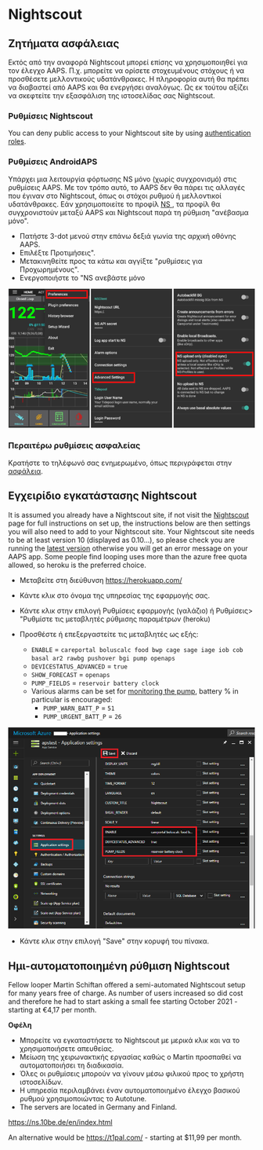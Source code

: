 # Nightscout

## Ζητήματα ασφάλειας

Εκτός από την αναφορά Nightscout μπορεί επίσης να χρησιμοποιηθεί για τον έλεγχο AAPS. Π.χ. μπορείτε να ορίσετε στοχευμένους στόχους ή να προσθέσετε μελλοντικούς υδατάνθρακες. Η πληροφορία αυτή θα πρέπει να διαβαστεί από AAPS και θα ενεργήσει αναλόγως. Ως εκ τούτου αξίζει να σκεφτείτε την εξασφάλιση της ιστοσελίδας σας Nightscout.

### Ρυθμίσεις Nightscout

You can deny public access to your Nightscout site by using [authentication roles](https://nightscout.github.io/nightscout/security).

### Ρυθμίσεις AndroidAPS

Υπάρχει μια λειτουργία φόρτωσης NS μόνο (χωρίς συγχρονισμό) στις ρυθμίσεις AAPS. Με τον τρόπο αυτό, το AAPS δεν θα πάρει τις αλλαγές που έγιναν στο Nightscout, όπως οι στόχοι ρυθμού ή μελλοντικοί υδατάνθρακες. Εάν χρησιμοποιείτε το προφίλ [ NS ](../Configuration/Config-Builder#ns-profile), τα προφίλ θα συγχρονιστούν μεταξύ AAPS και Nightscout παρά τη ρύθμιση "ανέβασμα μόνο".

* Πατήστε 3-dot μενού στην επάνω δεξιά γωνία της αρχική οθόνης AAPS.
* Επιλέξτε Προτιμήσεις".
* Μετακινηθείτε προς τα κάτω και αγγίξτε "ρυθμίσεις για Προχωρημένους".
* Ενεργοποιήστε το "NS ανεβάστε μόνο

![Nightscout ανεβάστε μόνο](../images/NSsafety.png)

### Περαιτέρω ρυθμίσεις ασφαλείας

Κρατήστε το τηλέφωνό σας ενημερωμένο, όπως περιγράφεται στην [ασφάλεια](../Getting-Started/Safety-first.rst).

## Εγχειρίδιο εγκατάστασης Nightscout

It is assumed you already have a Nightscout site, if not visit the [Nightscout](http://nightscout.github.io/nightscout/new_user/) page for full instructions on set up, the instructions below are then settings you will also need to add to your Nightscout site. Your Nightscout site needs to be at least version 10 (displayed as 0.10...), so please check you are running the [latest version](https://nightscout.github.io/update/update/#updating-your-site-to-the-latest-version) otherwise you will get an error message on your AAPS app. Some people find looping uses more than the azure free quota allowed, so heroku is the preferred choice.

* Μεταβείτε στη διεύθυνση https://herokuapp.com/

* Κάντε κλικ στο όνομα της υπηρεσίας της εφαρμογής σας.

* Κάντε κλικ στην επιλογή Ρυθμίσεις εφαρμογής (γαλάζιο) ή Ρυθμίσεις> "Ρυθμίστε τις μεταβλητές ρύθμισης παραμέτρων (heroku)

* Προσθέστε ή επεξεργαστείτε τις μεταβλητές ως εξής:
  
  * `ENABLE` = `careportal boluscalc food bwp cage sage iage iob cob basal ar2 rawbg pushover bgi pump openaps`
  * `DEVICESTATUS_ADVANCED` = `true`
  * `SHOW_FORECAST` = `openaps`
  * `PUMP_FIELDS` = `reservoir battery clock`
  * Various alarms can be set for [monitoring the pump](https://github.com/nightscout/cgm-remote-monitor#pump-pump-monitoring), battery % in particular is encouraged: 
    * `PUMP_WARN_BATT_P` = `51`
    * `PUMP_URGENT_BATT_P` = `26` 

![Azure](../images/nightscout1.png)

* Κάντε κλικ στην επιλογή "Save" στην κορυφή του πίνακα.

## Ημι-αυτοματοποιημένη ρύθμιση Nightscout

Fellow looper Martin Schiftan offered a semi-automated Nightscout setup for many years free of charge. As number of users increased so did cost and therefore he had to start asking a small fee starting October 2021 - starting at €4,17 per month.

**Οφέλη**

* Μπορείτε να εγκαταστήσετε το Nightscout με μερικά κλικ και να το χρησιμοποιήσετε απευθείας. 
* Μείωση της χειρωνακτικής εργασίας καθώς ο Martin προσπαθεί να αυτοματοποιήσει τη διαδικασία.
* Όλες οι ρυθμίσεις μπορούν να γίνουν μέσω φιλικού προς το χρήστη ιστοσελίδων. 
* Η υπηρεσία περιλαμβάνει έναν αυτοματοποιημένο έλεγχο βασικού ρυθμού χρησιμοποιώντας το Autotune. 
* The servers are located in Germany and Finland.

<https://ns.10be.de/en/index.html>

An alternative would be <https://t1pal.com/> - starting at $11,99 per month.